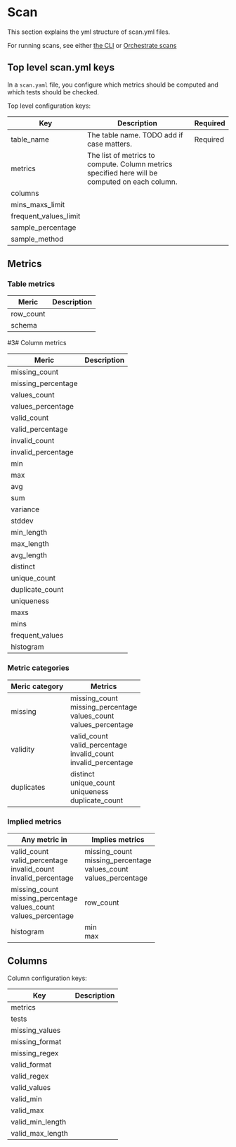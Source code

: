 # Scan

This section explains the yml structure of scan.yml files.

For running scans, see either [the CLI](cli.md) or [Orchestrate scans](orchestrate_scans.md) 

## Top level scan.yml keys

In a `scan.yaml` file, you configure which metrics should be computed and 
which tests should be checked.

Top level configuration keys:

| Key | Description | Required |
| --- | ----------- | -------- |
| table_name | The table name. TODO add if case matters. | Required |
| metrics | The list of metrics to compute. Column metrics specified here will be computed on each column. |
| columns |  |
| mins_maxs_limit |  |
| frequent_values_limit |  |
| sample_percentage |  |
| sample_method |  |

## Metrics

### Table metrics

| Meric | Description |
| ----- | ------------|
| row_count |  |
| schema |  |

#3# Column metrics

| Meric | Description |
| ----- | ------------|
| missing_count |  |
| missing_percentage |  |
| values_count |  |
| values_percentage |  |
| valid_count |  |
| valid_percentage |  |
| invalid_count |  |
| invalid_percentage |  |
| min |  |
| max |  |
| avg |  |
| sum |  |
| variance |  |
| stddev |  |
| min_length |  |
| max_length |  |
| avg_length |  |
| distinct |  |
| unique_count |  |
| duplicate_count |  |
| uniqueness |  |
| maxs |  |
| mins |  |
| frequent_values |  |
| histogram |  |

### Metric categories

| Meric category | Metrics |
| -------------- | ------------|
| missing | missing_count<br/>missing_percentage<br/>values_count<br/>values_percentage |
| validity | valid_count<br/>valid_percentage<br/>invalid_count<br/>invalid_percentage |
| duplicates | distinct<br/>unique_count<br/>uniqueness<br/>duplicate_count |

### Implied metrics

| Any metric in | Implies metrics |
| ------------- | --------------- |
| valid_count<br/>valid_percentage<br/>invalid_count<br/>invalid_percentage | missing_count<br/>missing_percentage<br/>values_count<br/>values_percentage |
| missing_count<br/>missing_percentage<br/>values_count<br/>values_percentage | row_count |
| histogram | min<br/>max |

## Columns

Column configuration keys:

| Key | Description |
| --- | ----------- |
| metrics |  |
| tests |  |
| missing_values |  |
| missing_format |  |
| missing_regex |  |
| valid_format |  |
| valid_regex |  |
| valid_values |  |
| valid_min |  |
| valid_max |  |
| valid_min_length |  |
| valid_max_length |  |
